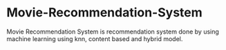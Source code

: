# Movie-Recommendation-System
Movie Recommendation System is recommendation system done by using machine learning using knn, content based and hybrid model.
